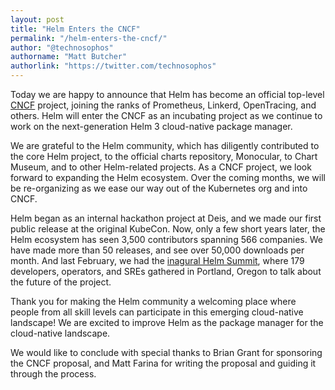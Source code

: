 ```yaml
---
layout: post
title: "Helm Enters the CNCF"
permalink: "/helm-enters-the-cncf/"
author: "@technosophos"
authorname: "Matt Butcher"
authorlink: "https://twitter.com/technosophos"
---
```


Today we are happy to announce that Helm has become an official top-level [CNCF](https://www.cncf.io/) project, joining the ranks of Prometheus, Linkerd, OpenTracing, and others. Helm will enter the CNCF as an incubating project as we continue to work on the next-generation Helm 3 cloud-native package manager.

We are grateful to the Helm community, which has diligently contributed to the core Helm project, to the official charts repository, Monocular, to Chart Museum, and to other Helm-related projects. As a CNCF project, we look forward to expanding the Helm ecosystem. Over the coming months, we will be re-organizing as we ease our way out of the Kubernetes org and into CNCF.

Helm began as an internal hackathon project at Deis, and we made our first public release at the original KubeCon. Now, only a few short years later, the Helm ecosystem has seen 3,500 contributors spanning 566 companies. We have made more than 50 releases, and see over 50,000 downloads per month. And last February, we had the [inagural Helm Summit](https://www.youtube.com/playlist?list=PLVt9l4b66d5EjjJ_VBe_5tEiJrAGLsDb-), where 179 developers, operators, and SREs gathered in Portland, Oregon to talk about the future of the project.

Thank you for making the Helm community a welcoming place where people from all skill levels can participate in this emerging cloud-native landscape! We are excited to improve Helm as the package manager for the cloud-native landscape.

We would like to conclude with special thanks to Brian Grant for sponsoring the CNCF proposal, and Matt Farina for writing the proposal and guiding it through the process.